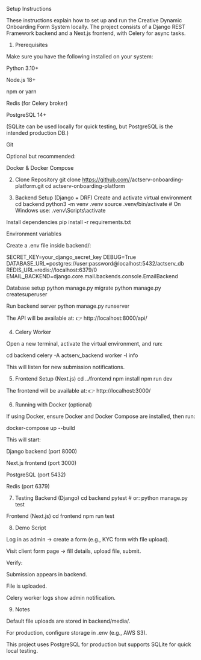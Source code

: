 Setup Instructions

These instructions explain how to set up and run the Creative Dynamic Onboarding Form System locally.
The project consists of a Django REST Framework backend and a Next.js frontend, with Celery for async tasks.

1. Prerequisites

Make sure you have the following installed on your system:

Python 3.10+

Node.js 18+

npm
 or yarn

Redis
 (for Celery broker)

PostgreSQL 14+

(SQLite can be used locally for quick testing, but PostgreSQL is the intended production DB.)

Git

Optional but recommended:

Docker & Docker Compose

2. Clone Repository
git clone https://github.com/<your-username>/actserv-onboarding-platform.git
cd actserv-onboarding-platform

3. Backend Setup (Django + DRF)
Create and activate virtual environment
cd backend
python3 -m venv .venv
source .venv/bin/activate  # On Windows use: .venv\Scripts\activate

Install dependencies
pip install -r requirements.txt

Environment variables

Create a .env file inside backend/:

SECRET_KEY=your_django_secret_key
DEBUG=True
DATABASE_URL=postgres://user:password@localhost:5432/actserv_db
REDIS_URL=redis://localhost:6379/0
EMAIL_BACKEND=django.core.mail.backends.console.EmailBackend

Database setup
python manage.py migrate
python manage.py createsuperuser

Run backend server
python manage.py runserver


The API will be available at:
👉 http://localhost:8000/api/

4. Celery Worker

Open a new terminal, activate the virtual environment, and run:

cd backend
celery -A actserv_backend worker -l info


This will listen for new submission notifications.

5. Frontend Setup (Next.js)
cd ../frontend
npm install
npm run dev


The frontend will be available at:
👉 http://localhost:3000/

6. Running with Docker (optional)

If using Docker, ensure Docker and Docker Compose are installed, then run:

docker-compose up --build


This will start:

Django backend (port 8000)

Next.js frontend (port 3000)

PostgreSQL (port 5432)

Redis (port 6379)

7. Testing
Backend (Django)
cd backend
pytest   # or: python manage.py test

Frontend (Next.js)
cd frontend
npm run test

8. Demo Script

Log in as admin → create a form (e.g., KYC form with file upload).

Visit client form page → fill details, upload file, submit.

Verify:

Submission appears in backend.

File is uploaded.

Celery worker logs show admin notification.

9. Notes

Default file uploads are stored in backend/media/.

For production, configure storage in .env (e.g., AWS S3).

This project uses PostgreSQL for production but supports SQLite for quick local testing.